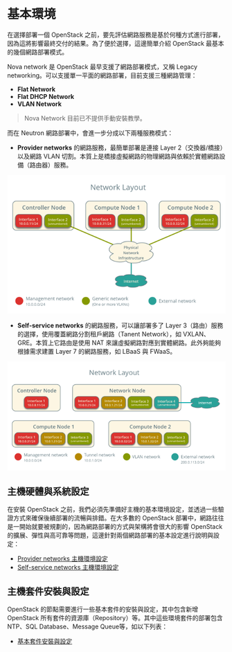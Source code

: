 # 基本環境
在選擇部署一個 OpenStack 之前，要先評估網路服務是基於何種方式進行部署，因為這將影響最終交付的結果。為了便於選擇，這邊簡單介紹 OpenStack 最基本的幾個網路部署模式。

Nova network 是 OpenStack 最早支援了網路部署模式，又稱 Legacy networking。可以支援單一平面的網路部署，目前支援三種網路管理：
* **Flat Network**
* **Flat DHCP Network**
* **VLAN Network**

> Nova Network 目前已不提供手動安裝教學。

而在 Neutron 網路部署中，會進一步分成以下兩種服務模式：
* **Provider networks** 的網路服務，最簡單部署是連接 Layer 2（交換器/橋接）以及網路 VLAN 切割。本質上是橋接虛擬網路的物理網路與依賴於實體網路設備（路由器）服務。

![](images/scenario-provider-networks.png)

* **Self-service networks** 的網路服務，可以讓部署多了 Layer 3（路由）服務的選擇，使用覆蓋網路分割租戶網路（Tanent Network），如 VXLAN、GRE。本質上它路由是使用 NAT 來讓虛擬網路對應到實體網路。此外夠能夠根據需求建置 Layer 7 的網路服務，如 LBaaS 與 FWaaS。

![](images/scenario-classic-networks.png)

## 主機硬體與系統設定
在安裝 OpenStack 之前，我們必須先準備好主機的基本環境設定，並透過一些驗證方式來確保後續部署的流暢與排錯。在大多數的 OpenStack 部署中，網路往往是一開始就要被規劃的，因為網路部署的方式與架構將會很大的影響 OpenStack 的擴展、彈性與高可靠等問題，這邊針對兩個網路部署的基本設定進行說明與設定：
* [Provider networks 主機環境設定](provide-networks-env.md)
* [Self-service networks 主機環境設定](self-service-network-env.md)

## 主機套件安裝與設定
OpenStack 的節點需要進行一些基本套件的安裝與設定，其中包含新增 OpenStack 所有套件的資源庫（Repository）等。其中這些環境套件的部署包含 NTP、SQL Database、Message Queue等，如以下列表：
* [基本套件安裝與設定](basic-package-env.md)
